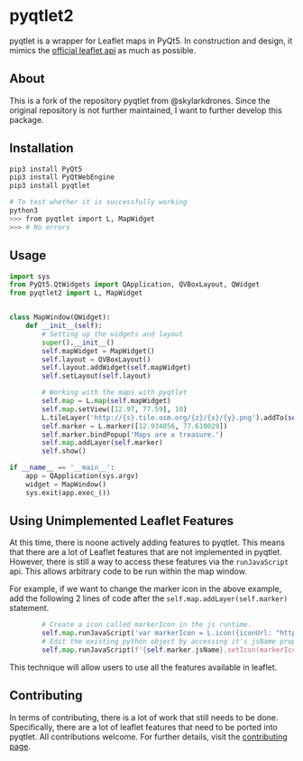 # pyqtlet2

pyqtlet is a wrapper for Leaflet maps in PyQt5. In construction and design, it mimics the [official leaflet api](http://leafletjs.com/reference-1.3.0.html) as much as possible.

## About

This is a fork of the repository pyqtlet from @skylarkdrones. Since the original repository is not further maintained, I want to further develop this package. 

## Installation

``` bash
pip3 install PyQt5
pip3 install PyQtWebEngine
pip3 install pyqtlet
```

``` bash
# To test whether it is successfully working
python3 
>>> from pyqtlet import L, MapWidget
>>> # No errors
```

## Usage

``` python
import sys
from PyQt5.QtWidgets import QApplication, QVBoxLayout, QWidget
from pyqtlet2 import L, MapWidget


class MapWindow(QWidget):
    def __init__(self):
        # Setting up the widgets and layout
        super().__init__()
        self.mapWidget = MapWidget()
        self.layout = QVBoxLayout()
        self.layout.addWidget(self.mapWidget)
        self.setLayout(self.layout)

        # Working with the maps with pyqtlet
        self.map = L.map(self.mapWidget)
        self.map.setView([12.97, 77.59], 10)
        L.tileLayer('http://{s}.tile.osm.org/{z}/{x}/{y}.png').addTo(self.map)
        self.marker = L.marker([12.934056, 77.610029])
        self.marker.bindPopup('Maps are a treasure.')
        self.map.addLayer(self.marker)
        self.show()

if __name__ == '__main__':
    app = QApplication(sys.argv)
    widget = MapWindow()
    sys.exit(app.exec_())
```

## Using Unimplemented Leaflet Features
At this time, there is noone actively adding features to pyqtlet. This means that there
are a lot of Leaflet features that are not implemented in pyqtlet. However, there is still
a way to access these features via the `runJavaScript` api. This allows arbitrary code to
be run within the map window.

For example, if we want to change the marker icon in the above example, add the following
2 lines of code after the `self.map.addLayer(self.marker)` statement.

``` python
        # Create a icon called markerIcon in the js runtime.
        self.map.runJavaScript('var markerIcon = L.icon({iconUrl: "https://leafletjs.com/examples/custom-icons/leaf-red.png"});')
        # Edit the existing python object by accessing it's jsName property
        self.map.runJavaScript(f'{self.marker.jsName}.setIcon(markerIcon);')
```

This technique will allow users to use all the features available in leaflet.

## Contributing
In terms of contributing, there is a lot of work that still needs to be done. 
Specifically, there are a lot of leaflet features that need to be ported into pyqtlet. All contributions welcome.
For further details, visit the [contributing page](http://pyqtlet.readthedocs.io/en/latest/contributing.html).
